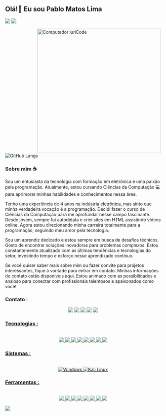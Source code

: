  ## Olá!👋 Eu sou Pablo Matos Lima

![](https://komarev.com/ghpvc/?username=pablomtlima-github-username&color=blue&style=plastic)
[<img src="https://img.shields.io/website-up-down-green-red/http/pablolima.com.br.svg">](https://pablolima.com.br)



<img src="https://raw.githubusercontent.com/MicaelliMedeiros/micaellimedeiros/master/image/computer-illustration.png" min-width="400px" max-width="400px" width="400px" align="right" alt="Computador iuriCode">

![GitHub Langs](https://github-readme-stats.vercel.app/api/top-langs/?username=pablomtlima&layout=compact&theme=midnight-purple )

### Sobre mim ☕

   Sou um entusiasta da tecnologia com formação em eletrônica e uma paixão pela programação. Atualmente, estou cursando Ciências da Computação 💻 para aprimorar minhas habilidades e conhecimentos nessa área.

Tenho uma experiência de 4 anos na indústria eletrônica, mas sinto que minha verdadeira vocação é a programação. Decidi fazer o curso de Ciências da Computação para me aprofundar nesse campo fascinante. Desde jovem, sempre fui autodidata e criei sites em HTML assistindo vídeos online. Agora estou direcionando minha carreira totalmente para a programação, seguindo meu amor pela tecnologia.

Sou um aprendiz dedicado e estou sempre em busca de desafios técnicos. Gosto de encontrar soluções inovadoras para problemas complexos. Estou constantemente atualizado com as últimas tendências e tecnologias do setor, investindo tempo e esforço nesse aprendizado contínuo.

Se você quiser saber mais sobre mim ou fazer convite para projetos interessantes, fique à vontade para entrar em contato. Minhas informações de contato estão disponíveis aqui. Estou animado com as possibilidades e ansioso para conectar com profissionais talentosos e apaixonados como você!

</p>

### Contato :

<div align="center"> 
<a href="https://discord.gg/" target="_blank"><img src="https://img.shields.io/badge/Discord-7289DA?style=for-the-badge&logo=discord&logoColor=white" target="_blank"></a> 
<a href = "mailto:pablomtlima1@gmail.com"><img src="https://img.shields.io/badge/-Gmail-%23333?style=for-the-badge&logo=gmail&logoColor=white" target="_blank"></a>
<a href="https://www.linkedin.com/in/pablo-matos-lima" target="_blank"><img src="https://img.shields.io/badge/-LinkedIn-%230077B5?style=for-the-badge&logo=linkedin&logoColor=white" target="_blank"></a>
<a href="https://wa.me/5561998246789?text=Ol%C3%A1+vi+seu+perfil+no+GitHub%21"><img src="https://img.shields.io/badge/WhatsApp-25D366?style=for-the-badge&logo=whatsapp&logoColor=white"></a>
<a href="https://t.me/pablomtlima"><img src="https://img.shields.io/badge/Telegram-2CA5E0?style=for-the-badge&logo=telegram&logoColor=white"</a>
</div>

### Tecnologias :

<div align="center">
<br>
<img src="https://img.shields.io/badge/JavaScript-F7DF1E?style=for-the-badge&logo=javascript&logoColor=black">
<img src="https://img.shields.io/badge/Node.js-43853D?style=for-the-badge&logo=node.js&logoColor=white">
<img src="https://img.shields.io/badge/Express.js-404D59?style=for-the-badge">
<img src="https://img.shields.io/badge/HTML5-E34F26?style=for-the-badge&logo=html5&logoColor=white">
<img src="https://img.shields.io/badge/CSS3-1572B6?style=for-the-badge&logo=css3&logoColor=white">
<img src="https://img.shields.io/badge/MySQL-00000F?style=for-the-badge&logo=mysql&logoColor=white">
<img src="https://img.shields.io/badge/SQLite-07405E?style=for-the-badge&logo=sqlite&logoColor=white">
<img src="https://img.shields.io/badge/Java-ED8B00?style=for-the-badge&logo=openjdk&logoColor=white">

</div>
 
### Sistemas :
<div align="center">
<br>
<img src="https://img.shields.io/badge/Windows-0078D6?style=for-the-badge&logo=windows&logoColor=white" alt="Windows">
<img src="https://img.shields.io/badge/Kali_Linux-557C94?style=for-the-badge&logo=kali-linux&logoColor=white" alt="Kali Linux">

</div>

### Ferramentas :

<div align="center">
<br>
<img src="https://img.shields.io/badge/VirtualBox-183A61?logo=virtualbox&logoColor=white&style=for-the-badge">
<img src="https://img.shields.io/badge/npm-CB3837?style=for-the-badge&logo=npm&logoColor=white">
<img src="https://img.shields.io/badge/Insomnia-4000BF?logo=insomnia&logoColor=white&style=for-the-badge">
<img src="https://img.shields.io/badge/-Arduino-00979D?style=for-the-badge&logo=Arduino&logoColor=white">
<img src="https://img.shields.io/badge/GIT-E44C30?style=for-the-badge&logo=git&logoColor=white">
<img src="https://img.shields.io/badge/Visual_Studio_Code-0078D4?style=for-the-badge&logo=visual%20studio%20code&logoColor=white">
<img src="https://img.shields.io/badge/Vercel-000000?style=for-the-badge&logo=vercel&logoColor=white">
<img src="https://img.shields.io/badge/Amazon_AWS-232F3E?style=for-the-badge&logo=amazon-aws&logoColor=white">

</div>

![](https://hit.yhype.me/github/profile?user_id=78696750)

